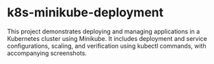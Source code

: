 # k8s-minikube-deployment
This project demonstrates deploying and managing applications in a Kubernetes cluster using Minikube. It includes deployment and service configurations, scaling, and verification using kubectl commands, with accompanying screenshots.
